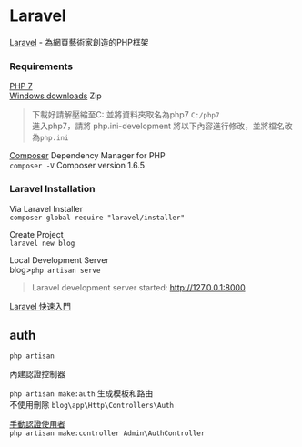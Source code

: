 # Laravel

[Laravel](https://laravel.tw/) - 為網頁藝術家創造的PHP框架

### Requirements

[PHP 7](http://php.net/downloads.php)  
[Windows downloads](http://php.net/downloads.php)  Zip
> 下載好請解壓縮至C: 並將資料夾取名為php7 `C:/php7`  
> 進入php7，請將 php.ini-development 將以下內容進行修改，並將檔名改為`php.ini`

[Composer](https://getcomposer.org/) Dependency Manager for PHP  
`composer -V` Composer version 1.6.5  

### Laravel Installation

Via Laravel Installer  
`composer global require "laravel/installer"`  

Create Project  
`laravel new blog`

Local Development Server   
blog>`php artisan serve`   

> Laravel development server started: <http://127.0.0.1:8000>


[Laravel 快速入門](https://laravel.tw/docs/4.2/quick)  

## auth

`php artisan`  

內建認證控制器

`php artisan make:auth`  生成模板和路由  
不使用刪除 `blog\app\Http\Controllers\Auth`  


[手動認證使用者](https://laravel.tw/docs/5.2/authentication)  
`php artisan make:controller Admin\AuthController`  
